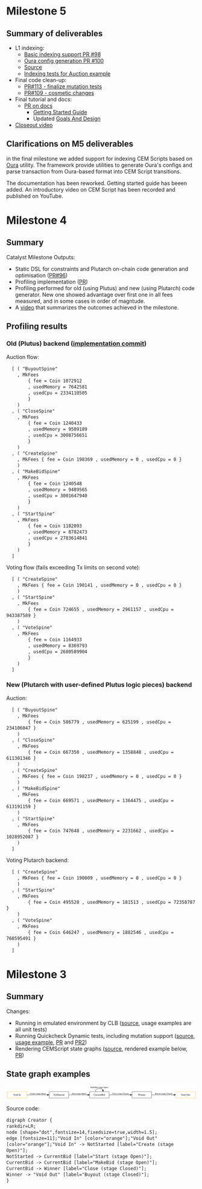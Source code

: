# Milestone 5

## Summary of deliverables

* L1 indexing:
  * [Basic indexing support PR #98](https://github.com/mlabs-haskell/cem-script/pull/98)
  * [Oura config generation PR #100](https://github.com/mlabs-haskell/cem-script/pull/100)
  * [Source](https://github.com/mlabs-haskell/cem-script/blob/master/src/Cardano/CEM/Indexing.hs)
  * [Indexing tests for Auction example](https://github.com/mlabs-haskell/cem-script/blob/master/test/CEM/Test/OuraFilters/Auction.hs)
* Final code clean-up:
  * [PR#113 - finalize mutation tests](https://github.com/mlabs-haskell/cem-script/pull/113)
  * [PR#109 - cosmetic changes](https://github.com/mlabs-haskell/cem-script/pull/109)
* Final tutorial and docs:
  * [PR on docs](https://github.com/mlabs-haskell/cem-script/pull/115)
    * [Getting Started Guide](https://github.com/mlabs-haskell/cem-script/pull/115/files#diff-31bcba2ccafa41d46fbbd6d1219f7f1e3b1fb3cad9faa8e4dc521bbb579dd7b3)
    * Updated [Goals And Design](https://github.com/mlabs-haskell/cem-script/pull/115/files#diff-ef1a1e144302d41f2687f34dc1885cd8434e6395aa5443c81a2bca8414911972)
* [Closeout video](https://youtu.be/GRfrpu_KHAg)

## Clarifications on M5 deliverables

in the final milestone we added support for indexing CEM Scripts based on
[Oura](https://github.com/txpipe/oura) utility. The framework provide utilities
to generate Oura's configs and parse transaction from Oura-based format into
CEM Script transitions.

The documentation has been reworked. Getting started guide has beeen added.
An introductory video on CEM Script has been recorded and published on YouTube.

# Milestone 4

## Summary

Catalyst Milestone Outputs:

* Static DSL for constraints and Plutarch on-chain code generation and optimisation ([PR#96](https://github.com/mlabs-haskell/cem-script/pull/96))
* Profiling implementation ([PR](https://github.com/mlabs-haskell/cem-script/pull/95))
* Profiling performed for old (using Plutus) and new (using Plutarch) code generator.
  New one showed advantage over first one in all fees measured, and in some cases in order of magntude.
* A [video](https://www.youtube.com/watch?v=wveLyvuKjeI) that summarizes the outcomes achieved in the milestone.

## Profiling results

### Old (Plutus) backend ([implementation commit](https://github.com/mlabs-haskell/cem-script/tree/7e39ee5cbb8b512f873de05af3573bda1355d0aa))

Auction flow:

```
  [ ( "BuyoutSpine"
    , MkFees
        { fee = Coin 1072912
        , usedMemory = 7642581
        , usedCpu = 2334110505
        }
    )
  , ( "CloseSpine"
    , MkFees
        { fee = Coin 1240433
        , usedMemory = 9509189
        , usedCpu = 3008756651
        }
    )
  , ( "CreateSpine"
    , MkFees { fee = Coin 198369 , usedMemory = 0 , usedCpu = 0 }
    )
  , ( "MakeBidSpine"
    , MkFees
        { fee = Coin 1240548
        , usedMemory = 9489565
        , usedCpu = 3001647940
        }
    )
  , ( "StartSpine"
    , MkFees
        { fee = Coin 1182093
        , usedMemory = 8782473
        , usedCpu = 2783614841
        }
    )
  ]
```

Voting flow (fails exceeding Tx limits on second vote):

```
  [ ( "CreateSpine"
    , MkFees { fee = Coin 190141 , usedMemory = 0 , usedCpu = 0 }
    )
  , ( "StartSpine"
    , MkFees
        { fee = Coin 724655 , usedMemory = 2961157 , usedCpu = 943387589 }
    )
  , ( "VoteSpine"
    , MkFees
        { fee = Coin 1164933
        , usedMemory = 8369793
        , usedCpu = 2680589904
        }
    )
  ]
```

### New (Plutarch with user-defined Plutus logic pieces) backend

Auction:

```
  [ ( "BuyoutSpine"
    , MkFees
        { fee = Coin 586779 , usedMemory = 625199 , usedCpu = 234106047 }
    )
  , ( "CloseSpine"
    , MkFees
        { fee = Coin 667350 , usedMemory = 1358848 , usedCpu = 611301346 }
    )
  , ( "CreateSpine"
    , MkFees { fee = Coin 198237 , usedMemory = 0 , usedCpu = 0 }
    )
  , ( "MakeBidSpine"
    , MkFees
        { fee = Coin 669571 , usedMemory = 1364475 , usedCpu = 613191159 }
    )
  , ( "StartSpine"
    , MkFees
        { fee = Coin 747648 , usedMemory = 2231662 , usedCpu = 1028952087 }
    )
  ]
```

Voting Plutarch backend:

```
  [ ( "CreateSpine"
    , MkFees { fee = Coin 190009 , usedMemory = 0 , usedCpu = 0 }
    )
  , ( "StartSpine"
    , MkFees
        { fee = Coin 495528 , usedMemory = 181513 , usedCpu = 72358787 }
    )
  , ( "VoteSpine"
    , MkFees
        { fee = Coin 646247 , usedMemory = 1882546 , usedCpu = 760595491 }
    )
  ]
```

# Milestone 3

## Summary

Changes:

* Running in emulated environment by CLB
  ([source](https://github.com/mlabs-haskell/cem-script/blob/master/src/Cardano/CEM/Monads/CLB.hs), usage examples are all unit tests)
* Running Quickcheck Dynamic tests, including mutation support
  ([source](https://github.com/mlabs-haskell/cem-script/blob/master/src/Cardano/CEM/Testing/StateMachine.hs),
  [usage example](https://github.com/mlabs-haskell/cem-script/blob/master/test/Dynamic.hs),
  [PR](https://github.com/mlabs-haskell/cem-script/pull/75) and [PR2](https://github.com/mlabs-haskell/cem-script/pull/89))
* Rendering CEMScript state graphs
  ([source](https://github.com/mlabs-haskell/cem-script/blob/master/src/Cardano/CEM/Documentation.hs), rendered example below,
  [PR](https://github.com/mlabs-haskell/cem-script/pull/33))

## State graph examples

![](./auction-state-graph.svg)


Source code:

```
digraph Creator {
rankdir=LR;
node [shape="dot",fontsize=14,fixedsize=true,width=1.5];
edge [fontsize=11];"Void In" [color="orange"];"Void Out" [color="orange"];"Void In" -> NotStarted [label="Create (stage Open)"];
NotStarted -> CurrentBid [label="Start (stage Open)"];
CurrentBid -> CurrentBid [label="MakeBid (stage Open)"];
CurrentBid -> Winner [label="Close (stage Closed)"];
Winner -> "Void Out" [label="Buyout (stage Closed)"];
}
```
